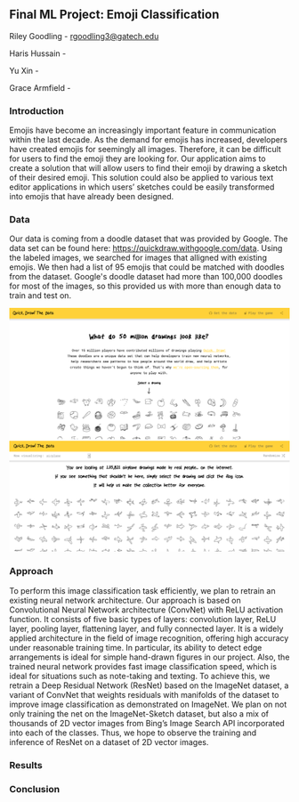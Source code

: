 ## Final ML Project: Emoji Classification
Riley Goodling - rgoodling3@gatech.edu

Haris Hussain - 

Yu Xin - 

Grace Armfield - 

### Introduction

Emojis have become an increasingly important feature in communication within the last decade. As the demand for emojis has increased, developers have created emojis for seemingly all images. Therefore, it can be difficult for users to find the emoji they are looking for. Our application aims to create a solution that will allow users to find their emoji by drawing a sketch of their desired emoji. This solution could also be applied to various text editor applications in which users’ sketches could be easily transformed into emojis that have already been designed.

### Data

Our data is coming from a doodle dataset that was provided by Google. The data set can be found here: https://quickdraw.withgoogle.com/data. Using the labeled images, we searched for images that alligned with existing emojis. We then had a list of 95 emojis that could be matched with doodles from the dataset. Google's doodle dataset had more than 100,000 doodles for most of the images, so this provided us with more than enough data to train and test on. 

![Google Doodle Webside](img/googleDoodle.png)
![Example of Page on Google Doodle](img/googleDoodlePlane.png)

### Approach

To perform this image classification task efficiently, we plan to retrain an existing neural network architecture. Our approach is based on Convolutional Neural Network architecture (ConvNet) with ReLU activation function. It consists of five basic types of layers: convolution layer, ReLU layer, pooling layer, flattening layer, and fully connected layer. It is a widely applied architecture in the field of image recognition, offering high accuracy under reasonable training time. In particular, its ability to detect edge arrangements is ideal for simple hand-drawn figures in our project. Also, the trained neural network provides fast image classification speed, which is ideal for situations such as note-taking and texting. To achieve this, we retrain a Deep Residual Network (ResNet) based on the ImageNet dataset, a variant of ConvNet that weights residuals with manifolds of the dataset to improve image classification as demonstrated on ImageNet. We plan on not only training the net on the ImageNet-Sketch dataset, but also a mix of thousands of 2D vector images from Bing’s Image Search API incorporated into each of the classes. Thus, we hope to observe the training and inference of ResNet on a dataset of 2D vector images.

### Results


### Conclusion
